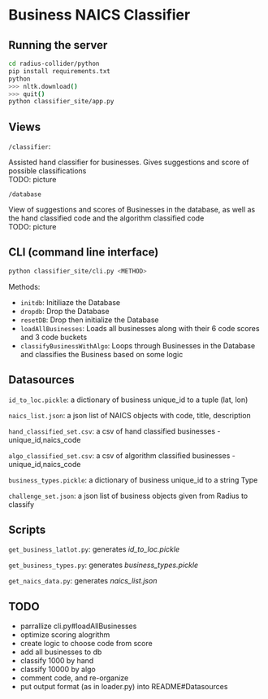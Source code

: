 # Business NAICS Classifier


## Running the server
```bash
cd radius-collider/python
pip install requirements.txt
python
>>> nltk.download()
>>> quit()
python classifier_site/app.py
```

## Views
`/classifier`:
    
Assisted hand classifier for businesses. Gives suggestions and score of possible classifications  
TODO: picture

`/database`

View of suggestions and scores of Businesses in the database, as well as the hand classified code and the algorithm classified code  
TODO: picture

## CLI (command line interface)
```bash
python classifier_site/cli.py <METHOD>
```
Methods: 
- `initdb`: Initiliaze the Database
- `dropdb`: Drop the Database
- `resetDB`: Drop then initialize the Database
- `loadAllBusinesses`: Loads all businesses along with their 6 code scores and 3 code buckets
- `classifyBusinessWithAlgo`: Loops through Businesses in the Database and classifies the Business based on some logic


## Datasources

`id_to_loc.pickle`: a dictionary of business unique_id to a tuple (lat, lon)

`naics_list.json`: a json list of NAICS objects with code, title, description

`hand_classified_set.csv`: a csv of hand classified businesses - unique_id,naics_code

`algo_classified_set.csv`: a csv of algorithm classified businesses - unique_id,naics_code

`business_types.pickle`: a dictionary of business unique_id to a string Type

`challenge_set.json`: a json list of business objects given from Radius to classify


## Scripts

`get_business_latlot.py`: generates *id_to_loc.pickle*

`get_business_types.py`: generates *business_types.pickle*

`get_naics_data.py`: generates *naics_list.json*


## TODO
- parrallize cli.py#loadAllBusinesses
- optimize scoring alogrithm
- create logic to choose code from score
- add all businesses to db
- classify 1000 by hand
- classify 10000 by algo
- comment code, and re-organize
- put output format (as in loader.py) into README#Datasources

